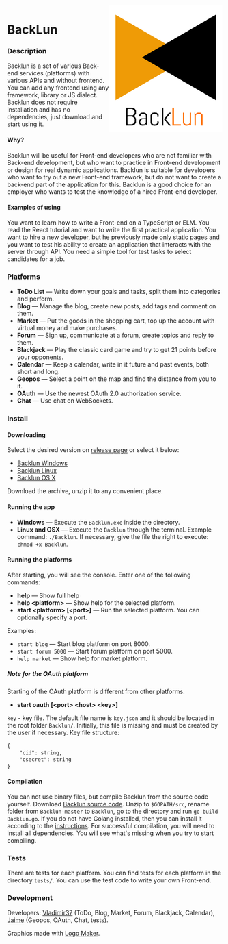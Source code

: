 <img align="right" src="docs/logo.png">

# BackLun

### Description
Backlun is a set of various Back-end services (platforms) with various APIs and without frontend. You can add any frontend using any framework, library or JS dialect. Backlun does not require installation and has no dependencies, just download and start using it.

#### Why?
Backlun will be useful for Front-end developers who are not familiar with Back-end development, but who want to practice in Front-end development or design for real dynamic applications. Backlun is suitable for developers who want to try out a new Front-end framework, but do not want to create a back-end part of the application for this. Backlun is a good choice for an employer who wants to test the knowledge of a hired Front-end developer.

#### Examples of using
You want to learn how to write a Front-end on a TypeScript or ELM. You read the React tutorial and want to write the first practical application. You want to hire a new developer, but he previously made only static pages and you want to test his ability to create an application that interacts with the server through API. You need a simple tool for test tasks to select candidates for a job.

### Platforms
- **ToDo List** — Write down your goals and tasks, split them into categories and perform.
- **Blog** — Manage the blog, create new posts, add tags and comment on them.
- **Market** — Put the goods in the shopping cart, top up the account with virtual money and make purchases.
- **Forum** — Sign up, communicate at a forum, create topics and reply to them.
- **Blackjack** — Play the classic card game and try to get 21 points before your opponents.
- **Calendar** — Keep a calendar, write in it future and past events, both short and long.
- **Geopos** — Select a point on the map and find the distance from you to it.
- **OAuth** — Use the newest OAuth 2.0 authorization service.
- **Chat** — Use chat on WebSockets.

### Install
#### Downloading
Select the desired version on [release page](https://github.com/Vladimir37/Backlun/releases) or select it below:
- [Backlun Windows](https://github.com/Vladimir37/Backlun/releases/download/1.0/backlun_windows.zip)
- [Backlun Linux](https://github.com/Vladimir37/Backlun/releases/download/1.0/backlun_linux.zip)
- [Backlun OS X](https://github.com/Vladimir37/Backlun/releases/download/1.0/backlun_osx.zip)

Download the archive, unzip it to any convenient place.

#### Running the app
- **Windows** — Execute the `Backlun.exe` inside the directory.
- **Linux and OSX** — Execute the `Backlun` through the terminal. Example command: `./Backlun`. If necessary, give the file the right to execute: `chmod +x Backlun`.

#### Running the platforms
After starting, you will see the console. Enter one of the following commands:
- **help** — Show full help
- **help &lt;platform&gt;** — Show help for the selected platform.
- **start &lt;platform&gt; [&lt;port&gt;]** — Run the selected platform. You can optionally specify a port.

Examples:
- `start blog` — Start blog platform on port 8000.
- `start forum 5000` — Start forum platform on port 5000.
- `help market` — Show help for market platform.

##### Note for the OAuth platform
Starting of the OAuth platform is different from other platforms.
- **start oauth [&lt;port&gt; &lt;host&gt; &lt;key&gt;]**

`key` - key file. The default file name is `key.json` and it should be located in the root folder `Backlun/`. Initially, this file is missing and must be created by the user if necessary. Key file structure: 
```
{ 
    "cid": string, 
    "csecret": string
}
```

#### Compilation
You can not use binary files, but compile Backlun from the source code yourself. Download [Backlun source code](https://github.com/Vladimir37/Backlun/archive/master.zip). Unzip to `$GOPATH/src`, rename folder from `Backlun-master` to `Backlun`, go to the directory and run `go build Backlun.go`. If you do not have Golang installed, then you can install it according to the [instructions](https://golang.org/doc/install). For successful compilation, you will need to install all dependencies. You will see what's missing when you try to start compiling.

### Tests
There are tests for each platform. You can find tests for each platform in the directory `tests/`. You can use the test code to write your own Front-end.

### Development
Developers: [Vladimir37](https://github.com/Vladimir37) (ToDo, Blog, Market, Forum, Blackjack, Calendar), [Jaime](https://github.com/asm-jaime) (Geopos, OAuth, Chat, tests).

Graphics made with [Logo Maker](http://logomakr.com).